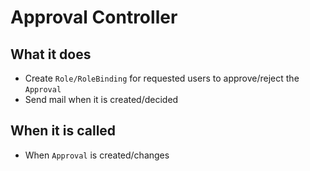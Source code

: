# Approval Controller

## What it does
- Create `Role/RoleBinding` for requested users to approve/reject the `Approval`
- Send mail when it is created/decided

## When it is called
- When `Approval` is created/changes
